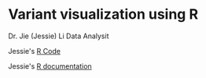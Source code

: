 Variant visualization using R
==============

Dr. Jie (Jessie) Li
Data Analysit


Jessie's [R Code](Analysis-Analysis-by-R/plot.circos.R)

Jessie's [R documentation](Analysis-Analysis-by-R/plot.dircos.docx)

